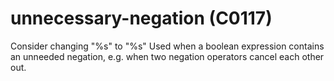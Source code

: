 # unnecessary-negation (C0117)

Consider changing "%s" to "%s" Used when a boolean expression contains
an unneeded negation, e.g. when two negation operators cancel each other
out.
